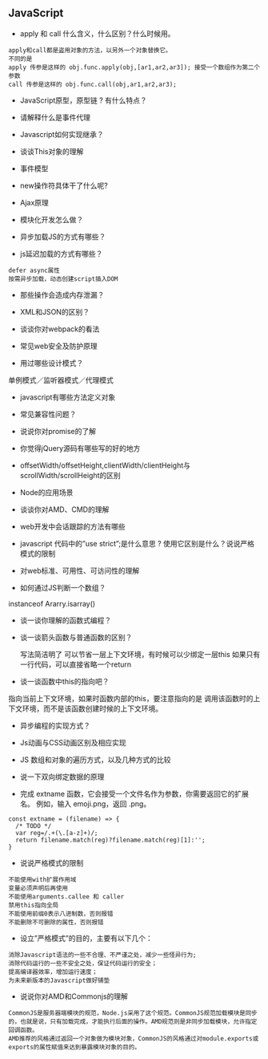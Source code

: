 ## JavaScript

- apply 和 call 什么含义，什么区别？什么时候用。

```
apply和call都是盗用对象的方法，以另外一个对象替换它。
不同的是
apply 传参是这样的 obj.func.apply(obj,[ar1,ar2,ar3]); 接受一个数组作为第二个参数
call 传参是这样的 obj.func.call(obj,ar1,ar2,ar3);
```

- JavaScript原型，原型链 ? 有什么特点？

- 请解释什么是事件代理

- Javascript如何实现继承？

- 谈谈This对象的理解



- 事件模型

- new操作符具体干了什么呢?

- Ajax原理

- 模块化开发怎么做？

- 异步加载JS的方式有哪些？

- js延迟加载的方式有哪些？

```
defer async属性
按需异步加载，动态创建script插入DOM

```

- 那些操作会造成内存泄漏？

- XML和JSON的区别？

- 谈谈你对webpack的看法

- 常见web安全及防护原理

- 用过哪些设计模式？

单例模式／监听器模式／代理模式

- javascript有哪些方法定义对象

- 常见兼容性问题？

- 说说你对promise的了解

- 你觉得jQuery源码有哪些写的好的地方

- offsetWidth/offsetHeight,clientWidth/clientHeight与scrollWidth/scrollHeight的区别

- Node的应用场景

- 谈谈你对AMD、CMD的理解

- web开发中会话跟踪的方法有哪些

- javascript 代码中的”use strict”;是什么意思 ? 使用它区别是什么？说说严格模式的限制

- 对web标准、可用性、可访问性的理解

- 如何通过JS判断一个数组？

instanceof Ararry.isarray()

- 谈一谈你理解的函数式编程？

- 谈一谈箭头函数与普通函数的区别？

    写法简洁明了
    可以节省一层上下文环境，有时候可以少绑定一层this
    如果只有一行代码，可以直接省略一个return

- 谈一谈函数中this的指向吧？

指向当前上下文环境，如果时函数内部的this，要注意指向的是 调用该函数时的上下文环境，而不是该函数创建时候的上下文环境。

- 异步编程的实现方式？

- Js动画与CSS动画区别及相应实现

- JS 数组和对象的遍历方式，以及几种方式的比较

- 说一下双向绑定数据的原理



- 完成 extname 函数，它会接受一个文件名作为参数，你需要返回它的扩展名。
    例如，输入 emoji.png，返回 .png。

```
const extname = (filename) => {
  /* TODO */
  var reg=/.+(\.[a-z]+)/;
  return filename.match(reg)?filename.match(reg)[1]:'';
}
```

- 说说严格模式的限制

```
不能使用with扩展作用域
变量必须声明后再使用
不能使用arguments.callee 和 caller
禁用this指向全局
不能使用前缀0表示八进制数，否则报错
不能删除不可删除的属性，否则报错
```

- 设立”严格模式”的目的，主要有以下几个：

```
消除Javascript语法的一些不合理、不严谨之处，减少一些怪异行为;
消除代码运行的一些不安全之处，保证代码运行的安全；
提高编译器效率，增加运行速度；
为未来新版本的Javascript做好铺垫
```

- 说说你对AMD和Commonjs的理解

```
CommonJS是服务器端模块的规范，Node.js采用了这个规范。CommonJS规范加载模块是同步的，也就是说，只有加载完成，才能执行后面的操作。AMD规范则是非同步加载模块，允许指定回调函数。
AMD推荐的风格通过返回一个对象做为模块对象，CommonJS的风格通过对module.exports或exports的属性赋值来达到暴露模块对象的目的。
```
